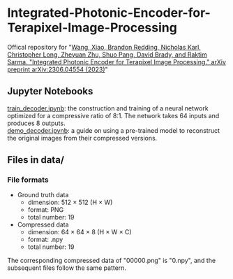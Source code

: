 # Integrated-Photonic-Encoder-for-Terapixel-Image-Processing  
Offical repository for "[Wang, Xiao, Brandon Redding, Nicholas Karl, Christopher Long, Zheyuan Zhu, Shuo Pang, David Brady, and Raktim Sarma. "Integrated Photonic Encoder for Terapixel Image Processing." arXiv preprint arXiv:2306.04554 (2023)](https://arxiv.org/abs/2306.04554)"  

## Jupyter Notebooks
[train_decoder.ipynb](https://github.com/djbradyAtOpticalSciencesArizona/Integrated-Photonic-Encoder-for-Terapixel-Image-Processing/blob/main/train_decoder.ipynb): the construction and training of a neural network optimized for a compressive ratio of 8:1. The network takes 64 inputs and produces 8 outputs.  
[demo_decoder.ipynb](https://github.com/djbradyAtOpticalSciencesArizona/Integrated-Photonic-Encoder-for-Terapixel-Image-Processing/blob/main/demo_decoder.ipynb): a guide on using a pre-trained model to reconstruct the original images from their compressed versions.  

## Files in data/
### File formats
- Ground truth data
  - dimension: 512 $×$ 512 (H $\times$ W)
  - format: PNG
  - total number: 19
- Compressed data
  - dimension: 64 $×$ 64 $×$ 8 (H $\times$ W $\times$ C)
  - format: .npy
  - total number: 19

The corresponding compressed data of "00000.png" is "0.npy", and the subsequent files follow the same pattern.
